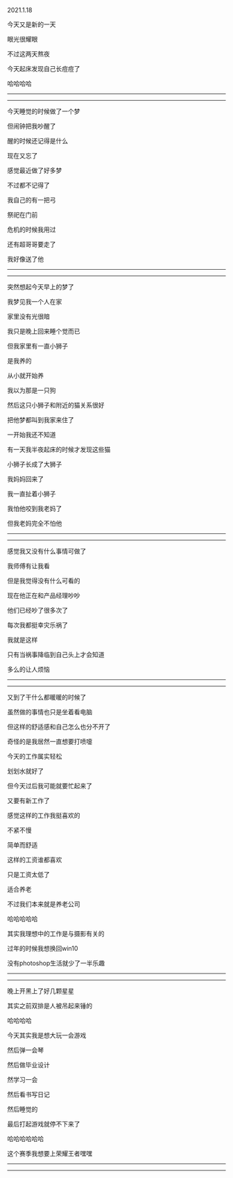 2021.1.18

今天又是新的一天

眼光很耀眼

不过这两天熬夜

今天起床发现自己长痘痘了

哈哈哈哈

--------

--------

今天睡觉的时候做了一个梦

但闹钟把我吵醒了

醒的时候还记得是什么

现在又忘了

感觉最近做了好多梦

不过都不记得了

我自己的有一把弓

祭祀在门前

危机的时候我用过

还有超哥哥要走了

我好像送了他

----------

-----------

突然想起今天早上的梦了

我梦见我一个人在家

家里没有光很暗

我只是晚上回来睡个觉而已

但我家里有一直小狮子

是我养的

从小就开始养

我以为那是一只狗

然后这只小狮子和附近的猫关系很好

把他梦都叫到我家来住了	

一开始我还不知道

有一天我半夜起床的时候才发现这些猫

小狮子长成了大狮子

我妈妈回来了

我一直扯着小狮子

我怕他咬到我老妈了

但我老妈完全不怕他

-------

---------

感觉我又没有什么事情可做了

我师傅有让我看

但是我觉得没有什么可看的

现在他正在和产品经理吵吵

他们已经吵了很多次了

每次我都挺幸灾乐祸了

我就是这样

只有当祸事降临到自己头上才会知道

多么的让人烦恼

---------

----------

又到了干什么都暖暖的时候了

虽然做的事情也只是坐着看电脑

但这样的舒适感和自己怎么也分不开了

奇怪的是我居然一直想要打喷嚏

今天的工作属实轻松

划划水就好了

但今天过后我可能就要忙起来了

又要有新工作了

感觉这样的工作我挺喜欢的

不紧不慢

简单而舒适

这样的工资谁都喜欢

只是工资太低了

适合养老

不过我们本来就是养老公司

哈哈哈哈哈

其实我理想中的工作是与摄影有关的

过年的时候我想换回win10

没有photoshop生活就少了一半乐趣

------------

------------

晚上开黑上了好几颗星星

其实之前双排是人被吊起来锤的

哈哈哈哈

今天其实我是想大玩一会游戏

然后弹一会琴

然后做毕业设计

然学习一会

然后看书写日记

然后睡觉的

最后打起游戏就停不下来了

哈哈哈哈哈哈

这个赛季我想要上荣耀王者嘿嘿

------

---------

